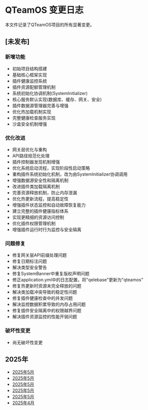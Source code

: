 <!--
 * @Author: yangqijun youngqj@126.com
 * @Date: 2025-04-30 18:09:32
 * @LastEditors: yangqijun youngqj@126.com
 * @LastEditTime: 2025-05-02 11:08:53
 * @FilePath: /qteamos/docs/changelogs/CHANGELOG.md
 * @Description: 
 * 
 * Copyright © Zhejiang Xiaoqu Information Technology Co., Ltd, All Rights Reserved. 
-->
# QTeamOS 变更日志

本文件记录了QTeamOS项目的所有显著变更。

## [未发布]

### 新增功能
- 初始项目结构搭建
- 基础核心框架实现
- 插件健康监控系统
- 插件资源配额管理机制
- 系统初始化协调机制(SystemInitializer)
- 核心服务默认实现(数据库、缓存、网关、安全)
- 插件数据源管理器完善与增强
- 优化热加载机制实现
- 完整健康检查服务实现
- 沙盒安全机制增强

### 优化改进
- 网关层优化与重构
- API路径规范化处理
- 插件控制器发现机制增强
- 优化系统启动流程，实现阶段性启动策略
- 重构插件系统初始化机制，改为由SystemInitializer协调调用
- 增强数据源安全性和隔离机制
- 改进插件类加载隔离机制
- 完善资源释放机制，防止内存泄漏
- 优化热更新流程，提高稳定性
- 增强插件状态监控和自动故障恢复能力
- 建立完整的插件健康指标体系
- 实现更精细的资源访问控制
- 优化插件权限管理机制
- 增强插件运行时行为监控与安全隔离

### 问题修复
- 修复网关层API前缀处理问题
- 修复日期标注问题
- 解决类型安全警告
- 修复SystemBanner中重复版权声明问题
- 修正application.yml中的日志配置，将"qelebase"更新为"qteamos"
- 修复热更新时资源未完全释放的问题
- 解决类加载冲突导致的稳定性问题
- 修复插件健康检查中的并发问题
- 解决监控数据积累导致的内存占用问题
- 修复插件安全隔离中的权限越界问题
- 解决插件资源监控的性能开销问题

### 破坏性变更
- 尚无破坏性变更

## 2025年
- [2025年5月](./2025/2025-05-08.md)
- [2025年5月](./2025/2025-05-07.md)
- [2025年5月](./2025/2025-05-06.md)
- [2025年5月](./2025/2025-05-05.md)
- [2025年5月](./2025/2025-05-04.md)
- [2025年4月](./2025/2025-04.md)

